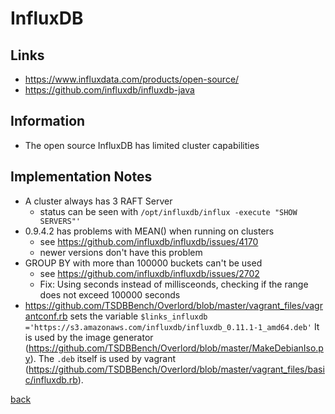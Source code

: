 # InfluxDB

## Links

* https://www.influxdata.com/products/open-source/
* https://github.com/influxdb/influxdb-java

## Information

* The open source InfluxDB has limited cluster capabilities

## Implementation Notes

* A cluster always has 3 RAFT Server
    * status can be seen with `/opt/influxdb/influx -execute "SHOW SERVERS"'`
* 0.9.4.2 has problems with MEAN() when running on clusters
    * see https://github.com/influxdb/influxdb/issues/4170
    * newer versions don't have this problem
* GROUP BY with more than 100000 buckets can't be used
    * see https://github.com/influxdb/influxdb/issues/2702
    * Fix: Using seconds instead of millisceonds, checking if the range does not exceed 100000 seconds
* <https://github.com/TSDBBench/Overlord/blob/master/vagrant_files/vagrantconf.rb> sets the variable `$links_influxdb ='https://s3.amazonaws.com/influxdb/influxdb_0.11.1-1_amd64.deb'`
  It is used by the image generator (<https://github.com/TSDBBench/Overlord/blob/master/MakeDebianIso.py>).
  The `.deb` itself is used by vagrant (<https://github.com/TSDBBench/Overlord/blob/master/vagrant_files/basic/influxdb.rb>). 

[back](../)
